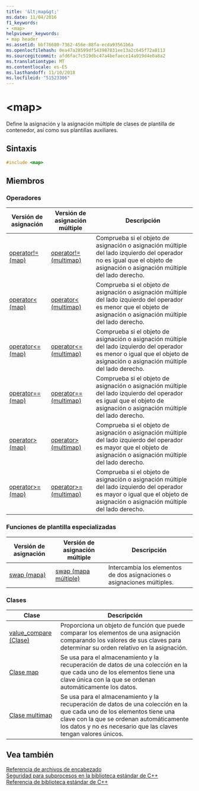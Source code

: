 ```yaml
---
title: '&lt;map&gt;'
ms.date: 11/04/2016
f1_keywords:
- <map>
helpviewer_keywords:
- map header
ms.assetid: bbf76680-7362-456e-88fa-ecda93561b6a
ms.openlocfilehash: 0ea47a28599df543987831ee13a2c645f72a0113
ms.sourcegitcommit: afd6fac7c519dbc47a4befaece14a919d4e0a8a2
ms.translationtype: MT
ms.contentlocale: es-ES
ms.lasthandoff: 11/10/2018
ms.locfileid: "51523306"
---
```

# <a name="ltmapgt"></a>&lt;map&gt;

Define la asignación y la asignación múltiple de clases de plantilla de contenedor, así como sus plantillas auxiliares.

## <a name="syntax"></a>Sintaxis

```cpp
#include <map>
```

## <a name="members"></a>Miembros

### <a name="operators"></a>Operadores

|Versión de asignación|Versión de asignación múltiple|Descripción|
|-----------------|----------------------|-----------------|
|[operator!= (map)](../standard-library/map-operators.md#op_neq)|[operator!= (multimap)](../standard-library/map-operators.md#op_neq)|Comprueba si el objeto de asignación o asignación múltiple del lado izquierdo del operador no es igual que el objeto de asignación o asignación múltiple del lado derecho.|
|[operator< (map)](../standard-library/map-operators.md#op_eq_eq)|[operator< (multimap)](../standard-library/map-operators.md#op_eq_eq)|Comprueba si el objeto de asignación o asignación múltiple del lado izquierdo del operador es menor que el objeto de asignación o asignación múltiple del lado derecho.|
|[operator<= (map)](../standard-library/map-operators.md#op_lt)|[operator\<= (multimap)](../standard-library/map-operators.md#op_lt)|Comprueba si el objeto de asignación o asignación múltiple del lado izquierdo del operador es menor o igual que el objeto de asignación o asignación múltiple del lado derecho.|
|[operator== (map)](../standard-library/map-operators.md#op_eq_eq)|[operator== (multimap)](../standard-library/map-operators.md#op_eq_eq_multimap)|Comprueba si el objeto de asignación o asignación múltiple del lado izquierdo del operador es igual que el objeto de asignación o asignación múltiple del lado derecho.|
|[operator> (map)](../standard-library/map-operators.md#op_gt)|[operator> (multimap)](../standard-library/map-operators.md#op_gt_multimap)|Comprueba si el objeto de asignación o asignación múltiple del lado izquierdo del operador es mayor que el objeto de asignación o asignación múltiple del lado derecho.|
|[operator>= (map)](../standard-library/map-operators.md#op_gt_eq)|[operator>= (multimap)](../standard-library/map-operators.md#op_gt_eq_multimap)|Comprueba si el objeto de asignación o asignación múltiple del lado izquierdo del operador es mayor o igual que el objeto de asignación o asignación múltiple del lado derecho.|

### <a name="specialized-template-functions"></a>Funciones de plantilla especializadas

|Versión de asignación|Versión de asignación múltiple|Descripción|
|-----------------|----------------------|-----------------|
|[swap (mapa)](../standard-library/map-functions.md#swap)|[swap (mapa múltiple)](../standard-library/map-functions.md#swap_multimap)|Intercambia los elementos de dos asignaciones o asignaciones múltiples.|

### <a name="classes"></a>Clases

|Clase|Descripción|
|-|-|
|[value_compare (Clase)](../standard-library/value-compare-class-map.md)|Proporciona un objeto de función que puede comparar los elementos de una asignación comparando los valores de sus claves para determinar su orden relativo en la asignación.|
|[Clase map](../standard-library/map-class.md)|Se usa para el almacenamiento y la recuperación de datos de una colección en la que cada uno de los elementos tiene una clave única con la que se ordenan automáticamente los datos.|
|[Clase multimap](../standard-library/multimap-class.md)|Se usa para el almacenamiento y la recuperación de datos de una colección en la que cada uno de los elementos tiene una clave con la que se ordenan automáticamente los datos y no es necesario que las claves tengan valores únicos.|

## <a name="see-also"></a>Vea también

[Referencia de archivos de encabezado](../standard-library/cpp-standard-library-header-files.md)<br/>
[Seguridad para subprocesos en la biblioteca estándar de C++](../standard-library/thread-safety-in-the-cpp-standard-library.md)<br/>
[Referencia de biblioteca estándar de C++](../standard-library/cpp-standard-library-reference.md)<br/>

